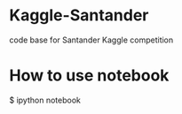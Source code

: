 # Kaggle-Santander
code base for Santander Kaggle competition

# How to use notebook
$ ipython notebook
